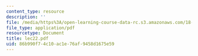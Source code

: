```yaml
---
content_type: resource
description: ''
file: /media/https%3A/open-learning-course-data-rc.s3.amazonaws.com/18-034-honors-differential-equations-spring-2004/86b990f74c10ac1e76af9458d1675e59_lec22.pdf
file_type: application/pdf
resourcetype: Document
title: lec22.pdf
uid: 86b990f7-4c10-ac1e-76af-9458d1675e59
---
```

